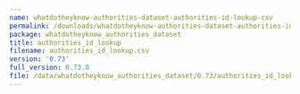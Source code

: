 ```yaml
---
name: whatdotheyknow-authorities-dataset-authorities-id-lookup-csv
permalink: /downloads/whatdotheyknow-authorities-dataset-authorities-id-lookup-csv/0_73
package: whatdotheyknow_authorities_dataset
title: authorities_id_lookup
filename: authorities_id_lookup.csv
version: '0.73'
full_version: 0.73.0
file: /data/whatdotheyknow_authorities_dataset/0.73/authorities_id_lookup.csv
---
```

